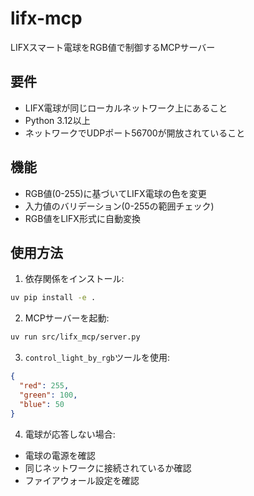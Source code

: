 # lifx-mcp

LIFXスマート電球をRGB値で制御するMCPサーバー

## 要件

- LIFX電球が同じローカルネットワーク上にあること
- Python 3.12以上
- ネットワークでUDPポート56700が開放されていること

## 機能

- RGB値(0-255)に基づいてLIFX電球の色を変更
- 入力値のバリデーション(0-255の範囲チェック)
- RGB値をLIFX形式に自動変換

## 使用方法

1. 依存関係をインストール:
```bash
uv pip install -e .
```

2. MCPサーバーを起動:
```bash
uv run src/lifx_mcp/server.py
```

3. `control_light_by_rgb`ツールを使用:
```json
{
  "red": 255,
  "green": 100,
  "blue": 50
}
```

4. 電球が応答しない場合:
- 電球の電源を確認
- 同じネットワークに接続されているか確認
- ファイアウォール設定を確認
